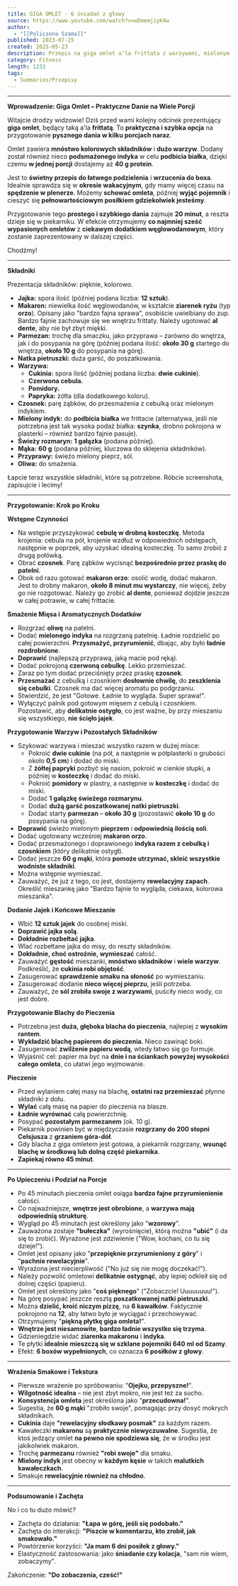 ```yaml
---
title: GIGA OMLET - 6 śniadań z głowy
source: https://www.youtube.com/watch?v=wDmemjiyK4w
author:
  - "[[Policzona Szama]]"
published: 2023-07-25
created: 2025-05-23
description: Przepis na giga omlet a'la frittata z warzywami, mielonym indykiem i makaronem orzo, prezentowany jako szybkie, wysokobiałkowe danie na wiele porcji, idealne do przygotowania i zabrania na wynos.
category: Fitness
length: 1233
tags:
  - Summaries/Przepisy
---
```



***

**Wprowadzenie: Giga Omlet – Praktyczne Danie na Wiele Porcji**

Witajcie drodzy widzowie! Dziś przed wami kolejny odcinek prezentujący **giga omlet**, będący taką a'la **frittatą**. To **praktyczna i szybka opcja** na przygotowanie **pysznego dania w kilku porcjach naraz**.

Omlet zawiera **mnóstwo kolorowych składników** i **dużo warzyw**. Dodany został również nieco **podsmażonego indyka** w celu **podbicia białka**, dzięki czemu **w jednej porcji** dostajemy aż **40 g protein**.

Jest to **świetny przepis do łatwego podzielenia** i **wrzucenia do boxa**. Idealnie sprawdza się w **okresie wakacyjnym**, gdy mamy więcej czasu na **spędzenie w plenerze**. Możemy **schować omleta**, później **wyjąć pojemnik** i cieszyć się **pełnowartościowym posiłkiem gdziekolwiek jesteśmy**.

Przygotowanie tego **prostego i szybkiego dania** zajmuje **20 minut**, a reszta dzieje się w piekarniku. W efekcie otrzymujemy **co najmniej sześć wypasionych omletów** z **ciekawym dodatkiem węglowodanowym**, który zostanie zaprezentowany w dalszej części.

Chodźmy!

***

**Składniki**

Prezentacja składników: pięknie, kolorowo.

*   **Jajka:** spora ilość (później podana liczba: **12 sztuk**).
*   **Makaron:** niewielka ilość węglowodanów, w kształcie **ziarenek ryżu** (typ **orzo**). Opisany jako "bardzo fajna sprawa", osobiście uwielbiany do zup. Bardzo fajnie zachowuje się we wnętrzu frittaty. Należy ugotować **al dente**, aby nie był zbyt miękki.
*   **Parmezan:** trochę dla smaczku, jako przyprawa – zarówno do wnętrza, jak i do posypania na górę (później podana ilość: **około 30 g** startego do wnętrza, **około 10 g** do posypania na górę).
*   **Natka pietruszki:** duża garść, do poszatkowania.
*   **Warzywa:**
    *   **Cukinia:** spora ilość (później podana liczba: **dwie cukinie**).
    *   **Czerwona cebula.**
    *   **Pomidory.**
    *   **Papryka:** żółta (dla dodatkowego koloru).
*   **Czosnek:** parę ząbków, do przesmażenia z cebulką oraz mielonym indykiem.
*   **Mielony indyk:** do **podbicia białka** we frittacie (alternatywa, jeśli nie potrzebna jest tak wysoka podaż białka: **szynka**, drobno pokrojona w plasterki – również bardzo fajnie pasuje).
*   **Świeży rozmaryn:** **1 gałązka** (podana później).
*   **Mąka:** **60 g** (podana później, kluczowa do sklejenia składników).
*   **Przyprawy:** świeżo mielony pieprz, sól.
*   **Oliwa:** do smażenia.

Łapcie teraz wszystkie składniki, które są potrzebne. Róbcie screenshota, zapisujcie i lecimy!

***

**Przygotowanie: Krok po Kroku**

**Wstępne Czynności**

*   Na wstępie przyszykować **cebulę w drobną kosteczkę**. Metoda krojenia: cebula na pół, krojenie wzdłuż w odpowiednich odstępach, następnie w poprzek, aby uzyskać idealną kosteczkę. To samo zrobić z drugą połówką.
*   Obrać **czosnek**. Parę ząbków wycisnąć **bezpośrednio przez praskę do patelni**.
*   Obok od razu gotować **makaron orzo**: osolić wodę, dodać makaron. Jest to drobny makaron, **około 8 minut mu wystarczy**, nie więcej, żeby go nie rozgotować. Należy go zrobić **al dente**, ponieważ dojdzie jeszcze w całej potrawie, w całej frittacie.

**Smażenie Mięsa i Aromatycznych Dodatków**

*   Rozgrzać **oliwę** na patelni.
*   Dodać **mielonego indyka** na rozgrzaną patelnię. Ładnie rozdzielić po całej powierzchni. **Przysmażyć, przyrumienić**, dbając, aby było **ładnie rozdrobnione**.
*   **Doprawić** (najlepszą przyprawą, jaką macie pod ręką).
*   Dodać pokrojoną **czerwoną cebulkę**. Lekko przemieszać.
*   Zaraz po tym dodać przeciśnięty przez praskę **czosnek**.
*   **Przesmażać** z cebulką i czosnkiem **dosłownie chwilę**, do **zeszklenia się cebulki**. Czosnek ma dać więcej aromatu po podgrzaniu.
*   Stwierdzić, że jest "Gotowe. Ładnie to wygląda. Super sprawa!".
*   Wyłączyć palnik pod gotowym mięsem z cebulą i czosnkiem. Pozostawić, aby **delikatnie ostygło**, co jest ważne, by przy mieszaniu się wszystkiego, **nie ścięło jajek**.

**Przygotowanie Warzyw i Pozostałych Składników**

*   Szykować warzywa i mieszać wszystko razem w dużej misce:
    *   Pokroić **dwie cukinie** (na pół, a następnie w półplasterki o grubości około **0,5 cm**) i dodać do miski.
    *   Z **żółtej papryki** pozbyć się nasion, pokroić w cienkie słupki, a później w **kosteczkę** i dodać do miski.
    *   Pokroić **pomidory** w plastry, a następnie w **kosteczkę** i dodać do miski.
    *   Dodać **1 gałązkę świeżego rozmarynu**.
    *   Dodać **dużą garść poszatkowanej natki pietruszki**.
    *   Dodać starty **parmezan** – **około 30 g** (pozostawić **około 10 g** do posypania na górę).
*   **Doprawić** świeżo mielonym **pieprzem** i **odpowiednią ilością soli**.
*   Dodać ugotowany wcześniej **makaron orzo**.
*   Dodać przesmażonego i doprawionego **indyka razem z cebulką i czosnkiem** (który delikatnie ostygł).
*   Dodać jeszcze **60 g mąki**, która **pomoże utrzymać, skleić wszystkie wodniste składniki**.
*   Można wstępnie wymieszać.
*   Zauważyć, że już z tego, co jest, dostajemy **rewelacyjny zapach**. Określić mieszankę jako "Bardzo fajnie to wygląda, ciekawa, kolorowa mieszanka".

**Dodanie Jajek i Końcowe Mieszanie**

*   Wbić **12 sztuk jajek** do osobnej miski.
*   **Doprawić jajka solą**.
*   **Dokładnie rozbełtać jajka**.
*   Wlać rozbełtane jajka do misy, do reszty składników.
*   **Dokładnie, choć ostrożnie, wymieszać** całość.
*   Zauważyć **gęstość** mieszanki, **mnóstwo składników** i **wiele warzyw**. Podkreślić, że **cukinia robi objętość**.
*   Zasugerować **sprawdzenie smaku na słoność** po wymieszaniu.
*   Zasugerować dodanie **nieco więcej pieprzu**, jeśli potrzeba.
*   Zauważyć, że **sól zrobiła swoje z warzywami**, puściły nieco wody, co jest dobre.

**Przygotowanie Blachy do Pieczenia**

*   Potrzebna jest **duża, głęboka blacha do pieczenia**, najlepiej z **wysokim rantem**.
*   **Wykładzić blachę papierem do pieczenia**. Nieco zawinąć boki.
*   Zasugerować **zwilżenie papieru wodą**, wtedy łatwo się go formuje.
*   Wyjaśnić cel: papier ma być na **dnie i na ściankach powyżej wysokości całego omleta**, co ułatwi jego wyjmowanie.

**Pieczenie**

*   Przed wylaniem całej masy na blachę, **ostatni raz przemieszać** płynne składniki z dołu.
*   **Wylać** całą masę na papier do pieczenia na blasze.
*   **Ładnie wyrównać** całą powierzchnię.
*   Posypać **pozostałym parmezanem** (ok. 10 g).
*   Piekarnik powinien być w międzyczasie **rozgrzany do 200 stopni Celsjusza** z **grzaniem góra-dół**.
*   Gdy blacha z giga omletem jest gotowa, a piekarnik rozgrzany, **wsunąć blachę w środkową lub dolną część piekarnika**.
*   **Zapiekaj równo 45 minut**.

***

**Po Upieczeniu i Podział na Porcje**

*   Po 45 minutach pieczenia omlet osiąga **bardzo fajne przyrumienienie** całości.
*   Co najważniejsze, **wnętrze jest obrobione**, a **warzywa mają odpowiednią strukturę**.
*   Wygląd po 45 minutach jest określony jako "**wzorowy**".
*   Zauważona zostaje **"bułeczka"** (wyrośnięcie), którą można **"ubić"** (i da się to zrobić). Wyrażone jest zdziwienie ("Wow, kochani, co tu się dzieje!").
*   Omlet jest opisany jako "**przepięknie przyrumieniony z góry**" i "**pachnie rewelacyjnie**".
*   Wyrażona jest niecierpliwość ("No już się nie mogę doczekać!").
*   Należy pozwolić omletowi **delikatnie ostygnąć**, aby lepiej odkleił się od dolnej części (papieru).
*   Omlet jest określony jako "**coś pięknego**" ("Zobaczcie! Uuuuuuuu!").
*   Na górę posypać jeszcze resztą **poszatkowanej natki pietruszki**.
*   Można **dzielić, kroić niczym pizzę**, na **6 kawałków**. Faktycznie pokrojono na **12**, aby łatwo było je wyciągać i przechowywać.
*   Otrzymujemy "**piękną płytkę giga omleta!**".
*   **Wnętrze jest niesamowite**, **bardzo ładnie wszystko się trzyma**.
*   Gdzieniegdzie widać **ziarenka makaronu** i **indyka**.
*   Te płytki **idealnie mieszczą się w szklane pojemniki 640 ml od Szamy**.
*   Efekt: **6 boxów wypełnionych**, co oznacza **6 posiłków z głowy**.

***

**Wrażenia Smakowe i Tekstura**

*   Pierwsze wrażenie po spróbowaniu: "**Ojejku, przepyszne!**".
*   **Wilgotność idealna** – nie jest zbyt mokro, nie jest też za sucho.
*   **Konsystencja omleta** jest określona jako "**przecudowna!**".
*   Sugestia, że **60 g mąki** "zrobiło swoje", pomagając przy dosyć mokrych składnikach.
*   **Cukinia** daje **"rewelacyjny słodkawy posmak"** za każdym razem.
*   Kawałeczki **makaronu** są **praktycznie niewyczuwalne**. Sugestia, że ktoś jedzący omlet **na pewno nie spodziewa się**, że w środku jest jakikolwiek makaron.
*   Trochę **parmezanu** również **"robi swoje"** dla smaku.
*   **Mielony indyk** jest obecny w **każdym kęsie** w takich **malutkich kawałeczkach**.
*   Smakuje **rewelacyjnie również na chłodno**.

***

**Podsumowanie i Zachęta**

No i co tu dużo mówić?

*   Zachęta do działania: **"Łapa w górę, jeśli się podobało."**
*   Zachęta do interakcji: **"Piszcie w komentarzu, kto zrobił, jak smakowało."**
*   Powtórzenie korzyści: **"Ja mam 6 dni posiłek z głowy."**
*   Elastyczność zastosowania: jako **śniadanie czy kolacja**, "sam nie wiem, zobaczymy".

Zakończenie: **"Do zobaczenia, cześć!"**